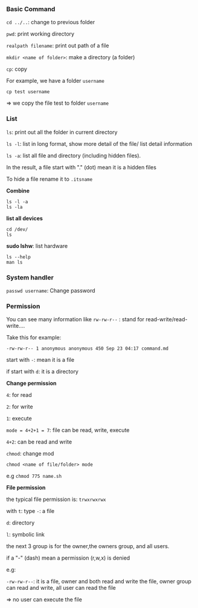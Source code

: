 ### Basic Command

``cd ../..``: change to previous folder

``pwd``: print working directory

``realpath filename``: print out path of a file

``mkdir <name of folder>``: make a directory (a folder)

``cp``: copy

For example, we have a folder ``username``

``cp test username``

=> we copy the file test to folder ``username``

### List

``ls``: print out all the folder in current directory

``ls -l``: list in long format, show more detail of the file/ list detail information

``ls -a``: list all file and directory (including hidden files).

In the result, a file start with "." (dot) mean it is a hidden files

To hide a file rename it to ``.itsname``

**Combine**

```shell
ls -l -a
ls -la
```

**list all devices**

```shell
cd /dev/
ls
```

**sudo lshw**: list hardware

```shell
ls --help
man ls
```

### System handler

``passwd username``: Change password

### Permission

You can see many information like ``rw-rw-r--`` : stand for read-write/read-write....

Take this for example:

```
-rw-rw-r-- 1 anonymous anonymous 450 Sep 23 04:17 command.md
```

start with ``-``: mean it is a file

if start with ``d``: it is a directory

**Change permission**

``4``: for read

``2``: for write

``1``: execute

``mode = 4+2+1 = 7``: file can be read, write, execute

``4+2``: can be read and write

``chmod``: change mod

``chmod <name of file/folder> mode``

e.g ``chmod 775 name.sh``

**File permission**

the typical file permission is: ``trwxrwxrwx``

with ``t``: type
``-``: a file

``d``: directory

``l``: symbolic link

the next 3 group is for the owner,the owners group, and all users.

if a "-" (dash) mean a permission (r,w,x) is denied

e.g:

``-rw-rw-r--``: it is a file, owner and both read and write the file, owner group can read and write, all user can read the file

=> no user can execute the file